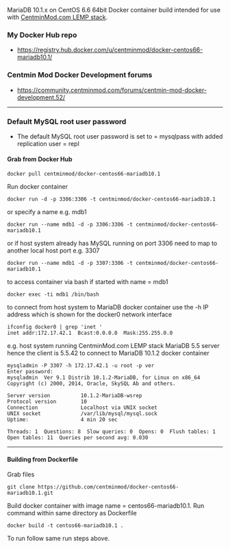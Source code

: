 MariaDB 10.1.x on CentOS 6.6 64bit Docker container build intended for use with [CentminMod.com LEMP stack](http://centminmod.com). 

### My Docker Hub repo

* https://registry.hub.docker.com/u/centminmod/docker-centos66-mariadb10.1/

### Centmin Mod Docker Development forums

* https://community.centminmod.com/forums/centmin-mod-docker-development.52/

---
### Default MySQL root user password 

* The default MySQL root user password is set to = mysqlpass with added replication user = repl

#### Grab from Docker Hub

    docker pull centminmod/docker-centos66-mariadb10.1

Run docker container

    docker run -d -p 3306:3306 -t centminmod/docker-centos66-mariadb10.1

or specify a name e.g. mdb1

    docker run --name mdb1 -d -p 3306:3306 -t centminmod/docker-centos66-mariadb10.1

or if host system already has MySQL running on port 3306 need to map to another local host port e.g. 3307

    docker run --name mdb1 -d -p 3307:3306 -t centminmod/docker-centos66-mariadb10.1

to access container via bash if started with name = mdb1

    docker exec -ti mdb1 /bin/bash

to connect from host system to MariaDB docker container use the -h IP address which is shown for the docker0 network interface

    ifconfig docker0 | grep 'inet '
    inet addr:172.17.42.1  Bcast:0.0.0.0  Mask:255.255.0.0

e.g. host system running CentminMod.com LEMP stack MariaDB 5.5 server hence the client is 5.5.42 to connect to MariaDB 10.1.2 docker container

    mysqladmin -P 3307 -h 172.17.42.1 -u root -p ver
    Enter password: 
    mysqladmin  Ver 9.1 Distrib 10.1.2-MariaDB, for Linux on x86_64
    Copyright (c) 2000, 2014, Oracle, SkySQL Ab and others.
    
    Server version          10.1.2-MariaDB-wsrep
    Protocol version        10
    Connection              Localhost via UNIX socket
    UNIX socket             /var/lib/mysql/mysql.sock
    Uptime:                 4 min 20 sec
    
    Threads: 1  Questions: 8  Slow queries: 0  Opens: 0  Flush tables: 1  Open tables: 11  Queries per second avg: 0.030

---

#### Building from Dockerfile

Grab files

    git clone https://github.com/centminmod/docker-centos66-mariadb10.1.git

Build docker container with image name = centos66-mariadb10.1. Run command within same directory as Dockerfile

    docker build -t centos66-mariadb10.1 .

To run follow same run steps above.

